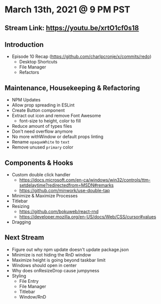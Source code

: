 # March 13th, 2021 @ 9 PM PST

## Stream Link: https://youtu.be/xrtO1cf0s18

## Introduction

- Episode 10 Recap (https://github.com/charlpcronje/x/commits/redo)
  - Desktop Shortcuts
  - File Manager
  - Refactors

## Maintenance, Housekeeping & Refactoring

- NPM Updates
- Allow prop spreading in ESLint
- Create Button component
- Extract out icon and remove Font Awesome
  - font-size to height, color to fill
- Reduce amount of types files
- Don't need overflow anymore
- No more withWindow or default props linting
- Rename `opaqueWhite` to `text`
- Remove unused `primary` color

## Components & Hooks

- Custom double click handler
  - https://docs.microsoft.com/en-ca/windows/win32/controls/ttm-setdelaytime?redirectedfrom=MSDN#remarks
  - https://github.com/minwork/use-double-tap
- Minimize & Maximize Processes
- Titlebar
- Resizing
  - https://github.com/bokuweb/react-rnd
  - https://developer.mozilla.org/en-US/docs/Web/CSS/cursor#values
- Dragging

## Next Stream

- Figure out why npm update doesn't update package.json
- Minimize is not hiding the RnD window
- Maximize height is going beyond taskbar limit
- Windows should open in center
- Why does onResizeDrop cause jumpyness
- Styling
  - File Entry
  - File Manager
  - Titlebar
  - Window/RnD

